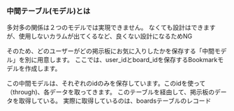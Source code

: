 ### 中間テーブル(モデル)とは

多対多の関係は２つのモデルでは実現できません。
なくても設計はできますが、使用しないカラムが出てくるなど、良くない設計になるためNG

そのため、どのユーザーがどの掲示板にお気に入りしたかを保存する「中間モデル」を別に用意します。
ここでは、user_idとboard_idを保存するBookmarkモデルを作成します。

この中間モデルは、それぞれのidのみを保存しています。このidを使って（through)、各データを取ってきます。
このテーブルを経由して、掲示板のデータを取得している。
実際に取得しているのは、boardsテーブルのレコード



